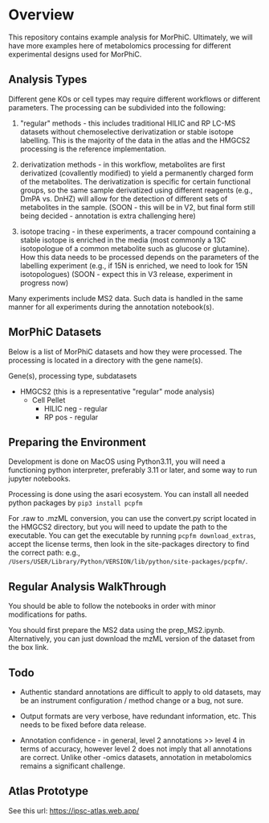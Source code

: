 # Overview

This repository contains example analysis for MorPhiC. Ultimately, we will have more examples here of metabolomics processing for different experimental designs used for MorPhiC. 

## Analysis Types

Different gene KOs or cell types may require different workflows or different parameters. The processing can be subdivided into the following:

1. "regular" methods - this includes traditional HILIC and RP LC-MS datasets without chemoselective derivatization or stable isotope labelling. This is the majority of the data in the atlas and the HMGCS2 processing is the reference implementation.

2. derivatization methods - in this workflow, metabolites are first derivatized (covallently modified) to yield a permanently charged form of the metabolites. The derivatization is specific for certain functional groups, so the same sample derivatized using different reagents (e.g., DmPA vs. DnHZ) will allow for the detection of different sets of metabolites in the sample. (SOON - this will be in V2, but final form still being decided - annotation is extra challenging here)

3. isotope tracing - in these experiments, a tracer compound containing a stable isotope is enriched in the media (most commonly a 13C isotopologue of a common metabolite such as glucose or glutamine). How this data needs to be processed depends on the parameters of the labelling experiment (e.g., if 15N is enriched, we need to look for 15N isotopologues) (SOON - expect this in V3 release, experiment in progress now)

Many experiments include MS2 data. Such data is handled in the same manner for all experiments during the annotation notebook(s).

## MorPhiC Datasets

Below is a list of MorPhiC datasets and how they were processed. The processing is located in a directory with the gene name(s). 

Gene(s), processing type, subdatasets

* HMGCS2 (this is a representative "regular" mode analysis)
    * Cell Pellet
        * HILIC neg - regular 
        * RP pos - regular

## Preparing the Environment

Development is done on MacOS using Python3.11, you will need a functioning python interpreter, preferably 3.11 or later, and some way to run jupyter notebooks. 

Processing is done using the asari ecosystem. You can install all needed python packages by `pip3 install pcpfm`

For .raw to .mzML conversion, you can use the convert.py script located in the HMGCS2 directory, but you will need to update the path to the executable. You can get the executable by running `pcpfm download_extras`, accept the license terms, then look in the site-packages directory to find the correct path: e.g., `/Users/USER/Library/Python/VERSION/lib/python/site-packages/pcpfm/`.

## Regular Analysis WalkThrough

You should be able to follow the notebooks in order with minor modifications for paths. 

You should first prepare the MS2 data using the prep_MS2.ipynb. Alternatively, you can just download the mzML version of the dataset from the box link. 

## Todo

* Authentic standard annotations are difficult to apply to old datasets, may be an instrument configuration / method change or a bug, not sure.

* Output formats are very verbose, have redundant information, etc. This needs to be fixed before data release. 

* Annotation confidence - in general, level 2 annotations >> level 4 in terms of accuracy, however level 2 does not imply that all annotations are correct. Unlike other -omics datasets, annotation in metabolomics remains a significant challenge.

## Atlas Prototype 

See this url: https://ipsc-atlas.web.app/